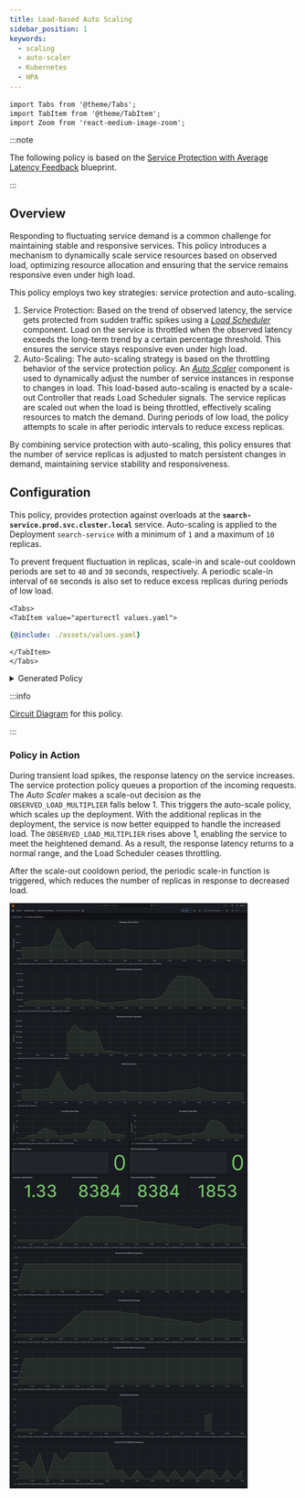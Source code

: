 ```yaml
---
title: Load-based Auto Scaling
sidebar_position: 1
keywords:
  - scaling
  - auto-scaler
  - Kubernetes
  - HPA
---
```


```mdx-code-block
import Tabs from '@theme/Tabs';
import TabItem from '@theme/TabItem';
import Zoom from 'react-medium-image-zoom';
```

:::note

The following policy is based on the
[Service Protection with Average Latency Feedback](/reference/blueprints/service-protection/average-latency.md)
blueprint.

:::

## Overview

Responding to fluctuating service demand is a common challenge for maintaining
stable and responsive services. This policy introduces a mechanism to
dynamically scale service resources based on observed load, optimizing resource
allocation and ensuring that the service remains responsive even under high
load.

This policy employs two key strategies: service protection and auto-scaling.

1. Service Protection: Based on the trend of observed latency, the service gets
   protected from sudden traffic spikes using a
   [_Load Scheduler_](/concepts/flow-control/components/load-scheduler.md)
   component. Load on the service is throttled when the observed latency exceeds
   the long-term trend by a certain percentage threshold. This ensures the
   service stays responsive even under high load.
2. Auto-Scaling: The auto-scaling strategy is based on the throttling behavior
   of the service protection policy. An
   [_Auto Scaler_](/concepts/auto-scale/components/auto-scaler.md) component is
   used to dynamically adjust the number of service instances in response to
   changes in load. This load-based auto-scaling is enacted by a scale-out
   Controller that reads Load Scheduler signals. The service replicas are scaled
   out when the load is being throttled, effectively scaling resources to match
   the demand. During periods of low load, the policy attempts to scale in after
   periodic intervals to reduce excess replicas.

By combining service protection with auto-scaling, this policy ensures that the
number of service replicas is adjusted to match persistent changes in demand,
maintaining service stability and responsiveness.

## Configuration

This policy, provides protection against overloads at the
**`search-service.prod.svc.cluster.local`** service. Auto-scaling is applied to
the Deployment `search-service` with a minimum of `1` and a maximum of `10`
replicas.

To prevent frequent fluctuation in replicas, scale-in and scale-out cooldown
periods are set to `40` and `30` seconds, respectively. A periodic scale-in
interval of `60` seconds is also set to reduce excess replicas during periods of
low load.

```mdx-code-block
<Tabs>
<TabItem value="aperturectl values.yaml">
```

```yaml
{@include: ./assets/values.yaml}
```

```mdx-code-block
</TabItem>
</Tabs>
```

<details><summary>Generated Policy</summary>
<p>

```yaml
{@include: ./assets/policy.yaml}
```

</p>
</details>

:::info

[Circuit Diagram](./assets/graph.mmd.svg) for this policy.

:::

### Policy in Action

During transient load spikes, the response latency on the service increases. The
service protection policy queues a proportion of the incoming requests. The
_Auto Scaler_ makes a scale-out decision as the `OBSERVED_LOAD_MULTIPLIER` falls
below 1. This triggers the auto-scale policy, which scales up the deployment.
With the additional replicas in the deployment, the service is now better
equipped to handle the increased load. The `OBSERVED_LOAD_MULTIPLIER` rises
above 1, enabling the service to meet the heightened demand. As a result, the
response latency returns to a normal range, and the Load Scheduler ceases
throttling.

After the scale-out cooldown period, the periodic scale-in function is
triggered, which reduces the number of replicas in response to decreased load.

<Zoom>

![Auto Scale](./assets/dashboard.png)

</Zoom>
